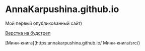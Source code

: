 

# AnnaKarpushina.github.io
Мой первый опубликованный сайт)

[Верстка на будстреп](https://annakarpushina.github.io/Верстка%20будстреп/)

[Мини-книга](https:annakarpushina.github.io/ Мини-книга/src/) 


